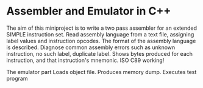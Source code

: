 # Assembler and Emulator in C++
The aim of this miniproject is to write a two pass assembler for an extended SIMPLE instruction set.
Read assembly language from a text file, assigning label values and instruction opcodes. The format of the assembly language is described. 
Diagnose common assembly errors such as unknown instruction, no such label, duplicate label. 
Shows bytes produced for each instruction, and that instruction's mnemonic.
ISO C89 working!


The emulator part
Loads object file. 
Produces memory dump. 
Executes test program

